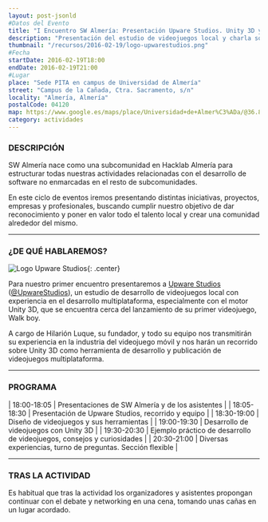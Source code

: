 ```yaml
---
layout: post-jsonld
#Datos del Evento
title: "I Encuentro SW Almería: Presentación Upware Studios. Unity 3D y videojuegos multiplataforma"
description: "Presentación del estudio de videojuegos local y charla sobre Unity 3D como motor de videojuegos para plataformas móviles"
thumbnail: "/recursos/2016-02-19/logo-upwarestudios.png"
#Fecha
startDate: 2016-02-19T18:00
endDate: 2016-02-19T21:00
#Lugar
place: "Sede PITA en campus de Universidad de Almería"
street: "Campus de la Cañada, Ctra. Sacramento, s/n"
locality: "Almería, Almería"
postalCode: 04120
map: https://www.google.es/maps/place/Universidad+de+Almer%C3%ADa/@36.8296051,-2.4088215,17z
category: actividades
---
```


### DESCRIPCIÓN

SW Almería nace como una subcomunidad en Hacklab Almería para estructurar todas nuestras actividades relacionadas con el desarrollo de software no enmarcadas en el resto de subcomunidades.

En este ciclo de eventos iremos presentando distintas iniciativas, proyectos, empresas y profesionales, buscando cumplir nuestro objetivo de dar reconocimiento y poner en valor todo el talento local y crear una comunidad alrededor del mismo.

---

### ¿DE QUÉ HABLAREMOS?

![Logo Upware Studios]({{site.url}}/recursos/2016-02-19/logo-upwarestudios.png "Logo Upware Studios"){: .center}

Para nuestro primer encuentro presentaremos a [Upware Studios](http://upwarestudios.com/) ([@UpwareStudios](https://twitter.com/upwarestudios)), un estudio de desarrollo de videojuegos local con experiencia en el desarrollo multiplataforma, especialmente con el motor Unity 3D, que se encuentra cerca del lanzamiento de su primer videojuego, Walk boy.

A cargo de Hilarión Luque, su fundador, y todo su equipo nos transmitirán su experiencia en la industria del videojuego móvil y nos harán un recorrido sobre Unity 3D como herramienta de desarrollo y publicación de videojuegos multiplataforma.

---

### PROGRAMA

| 18:00-18:05   | Presentaciones de SW Almería y de los asistentes |
| 18:05-18:30   | Presentación de Upware Studios, recorrido y equipo |
| 18:30-19:00 	| Diseño de videojuegos y sus herramientas |
| 19:00-19:30	| Desarrollo de videojuegos con Unity 3D |
| 19:30-20:30	| Ejemplo práctico de desarrollo de videojuegos, consejos y curiosidades |
| 20:30-21:00	| Diversas experiencias, turno de preguntas. Sección flexible |

---

### TRAS LA ACTIVIDAD

Es habitual que tras la actividad los organizadores y asistentes propongan continuar con el debate y networking en una cena, tomando unas cañas en un lugar acordado.
